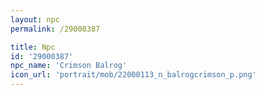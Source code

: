 ```yaml
---
layout: npc
permalink: /29000387

title: Npc
id: '29000387'
npc_name: 'Crimson Balrog'
icon_url: 'portrait/mob/22000113_n_balrogcrimson_p.png'
---
```

